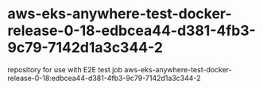 # aws-eks-anywhere-test-docker-release-0-18-edbcea44-d381-4fb3-9c79-7142d1a3c344-2
repository for use with E2E test job aws-eks-anywhere-test-docker-release-0-18:edbcea44-d381-4fb3-9c79-7142d1a3c344-2
